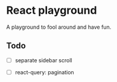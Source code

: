 # React playground

A playground to fool around and have fun.

## Todo

- [ ] separate sidebar scroll

- [ ] react-query: pagination
